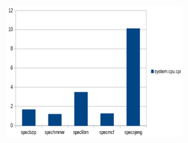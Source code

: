 <img src="https://github.com/AkisParousis/Computer_Architecture/blob/main/2nd%20Lab/Graphs/cpi.png?raw=true" alt="cpi"
	title="A cute kitten" width="400" height="300" />
